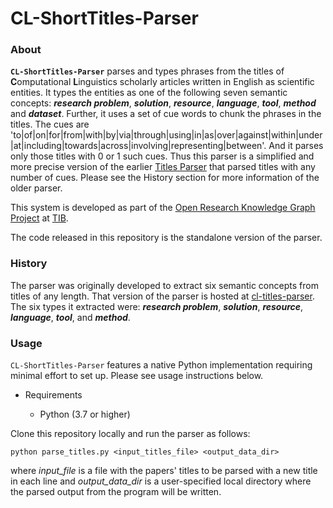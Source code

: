 
# CL-ShortTitles-Parser

### About

**``CL-ShortTitles-Parser``** parses and types phrases from the titles of **C**omputational **L**inguistics scholarly articles written in English as scientific entities. 
It types the entities as one of the following seven semantic concepts: **_research problem_**, **_solution_**, **_resource_**, **_language_**, **_tool_**, **_method_** and **_dataset_**.
Further, it uses a set of cue words to chunk the phrases in the titles. The cues are 'to|of|on|for|from|with|by|via|through|using|in|as|over|against|within|under|at|including|towards|across|involving|representing|between'. And it parses only those titles with 0 or 1 such cues. Thus this parser is a simplified and more precise version of the earlier [Titles Parser](https://github.com/jd-coderepos/cl-titles-parser) that parsed titles with any number of cues. Please see the History section for more information of the older parser. 

This system is developed as part of the [Open Research Knowledge Graph Project](https://www.orkg.org/) at [TIB](https://www.tib.eu/en/).

The code released in this repository is the standalone version of the parser.

### History

The parser was originally developed to extract six semantic concepts from titles of any length. That version of the parser is hosted at [cl-titles-parser](https://github.com/jd-coderepos/cl-titles-parser).
The six types it extracted were: **_research problem_**, **_solution_**, **_resource_**, **_language_**, **_tool_**, and **_method_**.


### Usage

``CL-ShortTitles-Parser`` features a native Python implementation requiring minimal effort to set up. Please see usage instructions below.

* Requirements

	* Python (3.7 or higher)

Clone this repository locally and run the parser as follows:

`python parse_titles.py <input_titles_file> <output_data_dir>`

where *input_file* is a file with the papers' titles to be parsed with a new title in each line and *output_data_dir* is a user-specified local directory where the parsed output from the program will be written.

